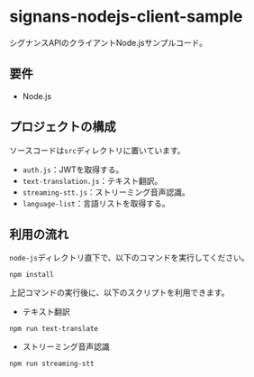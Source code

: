 # signans-nodejs-client-sample

シグナンスAPIのクライアントNode.jsサンプルコード。

## 要件

* Node.js 

## プロジェクトの構成

ソースコードは`src`ディレクトリに置いています。

* `auth.js`：JWTを取得する。
* `text-translation.js`：テキスト翻訳。
* `streaming-stt.js`：ストリーミング音声認識。
* `language-list`：言語リストを取得する。

## 利用の流れ

`node-js`ディレクトリ直下で、以下のコマンドを実行してください。

```
npm install
```

上記コマンドの実行後に、以下のスクリプトを利用できます。

* テキスト翻訳

```
npm run text-translate
```

* ストリーミング音声認識

```
npm run streaming-stt
```
